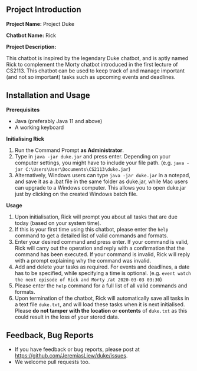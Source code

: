 ## Project Introduction

**Project Name:**  Project Duke

**Chatbot Name:**  Rick

**Project Description:**

This chatbot is inspired by the legendary Duke chatbot, and is aptly named Rick to complement the Morty chatbot introduced in the first lecture of CS2113. This chatbot can be used to keep track of and manage important (and not so important) tasks such as upcoming events and deadlines.

## Installation and Usage

**Prerequisites**
* Java (preferably Java 11 and above)
* A working keyboard

**Initialising Rick**
1. Run the Command Prompt **as Administrator**.
1. Type in `java -jar duke.jar` and press enter. Depending on your computer settings, you might have to include your file path. (e.g. `java -jar C:\Users\User\Documents\CS2113\duke.jar`)
1. Alternatively, Windows users can type `java -jar duke.jar` in a notepad, and save it as a .bat file in the same folder as duke.jar, while Mac users can upgrade to a Windows computer. This allows you to open duke.jar just by clicking on the created Windows batch file.

**Usage**
1. Upon initialisation, Rick will prompt you about all tasks that are due today (based on your system time).
1. If this is your first time using this chatbot, please enter the `help` command to get a detailed list of valid commands and formats.
1. Enter your desired command and press enter. If your command is valid, Rick will carry out the operation and reply with a confirmation that the command has been executed. If your command is invalid, Rick will reply with a prompt explaining why the command was invalid.
1. Add and delete your tasks as required. For events and deadlines, a date has to be specified, while specifying a time is optional. (e.g. `event watch the next episode of Rick and Morty /at 2020-03-03 03:30`)
1. Please enter the `help` command for a full list of all valid commands and formats.
1. Upon termination of the chatbot, Rick will automatically save all tasks in a text file `duke.txt`, and will load these tasks when it is next initialised. Please **do not tamper with the location or contents** of `duke.txt` as this could result in the loss of your stored data.

## Feedback, Bug Reports

* If you have feedback or bug reports, please post at https://github.com/JeremiasLiew/duke/issues.
* We welcome pull requests too.